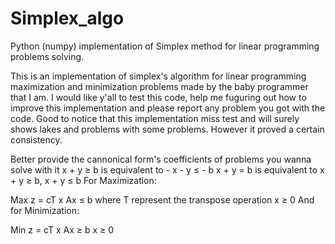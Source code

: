 # Simplex_algo
Python (numpy) implementation of Simplex method for linear programming problems solving.

This is an implementation of simplex's algorithm for linear programming maximization and minimization problems made by the baby programmer that I am.
I would like y'all to test this code, help me fuguring out how to improve this implementation and please report any problem you got with the code.
Good to notice that this implementation miss test and will surely shows lakes and problems with some problems.
However it proved a certain consistency.

Better provide the cannonical form's coefficients of problems you wanna solve with it
x + y ≥ b is equivalent to - x - y ≤ - b
x + y = b is equivalent to x + y ≥ b, x + y ≤ b
For Maximization:

Max z = cT x 
  Ax ≤ b          where T represent the transpose operation 
  x ≥ 0
And for Minimization:

Min z = cT x
  Ax ≥ b
  x ≥ 0
